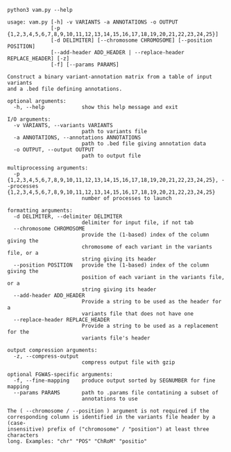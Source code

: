 `python3 vam.py --help`


    usage: vam.py [-h] -v VARIANTS -a ANNOTATIONS -o OUTPUT
                  [-p {1,2,3,4,5,6,7,8,9,10,11,12,13,14,15,16,17,18,19,20,21,22,23,24,25}]
                  [-d DELIMITER] [--chromosome CHROMOSOME] [--position POSITION]
                  [--add-header ADD_HEADER | --replace-header REPLACE_HEADER] [-z]
                  [-f] [--params PARAMS]

    Construct a binary variant-annotation matrix from a table of input variants
    and a .bed file defining annotations.

    optional arguments:
      -h, --help            show this help message and exit

    I/O arguments:
      -v VARIANTS, --variants VARIANTS
                            path to variants file
      -a ANNOTATIONS, --annotations ANNOTATIONS
                            path to .bed file giving annotation data
      -o OUTPUT, --output OUTPUT
                            path to output file

    multiprocessing arguments:
      -p {1,2,3,4,5,6,7,8,9,10,11,12,13,14,15,16,17,18,19,20,21,22,23,24,25}, --processes {1,2,3,4,5,6,7,8,9,10,11,12,13,14,15,16,17,18,19,20,21,22,23,24,25}
                            number of processes to launch

    formatting arguments:
      -d DELIMITER, --delimiter DELIMITER
                            delimiter for input file, if not tab
      --chromosome CHROMOSOME
                            provide the (1-based) index of the column giving the
                            chromosome of each variant in the variants file, or a
                            string giving its header
      --position POSITION   provide the (1-based) index of the column giving the
                            position of each variant in the variants file, or a
                            string giving its header
      --add-header ADD_HEADER
                            Provide a string to be used as the header for a
                            variants file that does not have one
      --replace-header REPLACE_HEADER
                            Provide a string to be used as a replacement for the
                            variants file's header

    output compression arguments:
      -z, --compress-output
                            compress output file with gzip

    optional FGWAS-specific arguments:
      -f, --fine-mapping    produce output sorted by SEGNUMBER for fine mapping
      --params PARAMS       path to .params file contatining a subset of
                            annotations to use

    The ( --chromosome / --position ) argument is not required if the
    corresponding column is identified in the variants file header by a (case-
    insensitive) prefix of ("chromosome" / "position") at least three characters
    long. Examples: "chr" "POS" "ChRoM" "positio"
